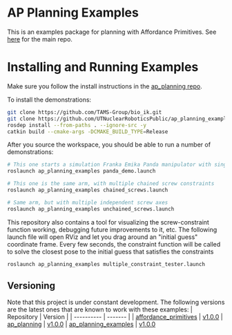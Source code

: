 # AP Planning Examples
This is an examples package for planning with Affordance Primitives. See [here](https://github.com/UTNuclearRoboticsPublic/ap_planning) for the main repo. 

# Installing and Running Examples
Make sure you follow the install instructions in the [ap_planning repo](https://github.com/UTNuclearRoboticsPublic/ap_planning).

To install the demonstrations:
```sh
git clone https://github.com/TAMS-Group/bio_ik.git
git clone https://github.com/UTNuclearRoboticsPublic/ap_planning_examples.git
rosdep install --from-paths . --ignore-src -y
catkin build --cmake-args -DCMAKE_BUILD_TYPE=Release
```

After you source the workspace, you should be able to run a number of demonstrations:
```sh
# This one starts a simulation Franka Emika Panda manipulator with single screw axis motions
roslaunch ap_planning_examples panda_demo.launch

# This one is the same arm, with multiple chained screw constraints
roslaunch ap_planning_examples chained_screws.launch

# Same arm, but with multiple independent screw axes
roslaunch ap_planning_examples unchained_screws.launch
```

This repository also contains a tool for visualizing the screw-constraint function working, debugging future improvements to it, etc. The following launch file will open RViz and let you drag around an "initial guess" coordinate frame. Every few seconds, the constraint function will be called to solve the closest pose to the initial guess that satisfies the constraints
```sh
roslaunch ap_planning_examples multiple_constraint_tester.launch
```

## Versioning
Note that this project is under constant development. The following versions are the latest ones that are known to work with these examples:
| Repository | Version |
| ---------- | ------- |
| [affordance_primitives](https://github.com/UTNuclearRobotics/affordance_primitives) | [v1.0.0](https://github.com/UTNuclearRobotics/affordance_primitives/releases/tag/v1.0.0)
| [ap_planning](https://github.com/UTNuclearRoboticsPublic/ap_planning) | [v1.0.0](https://github.com/UTNuclearRoboticsPublic/ap_planning/releases/tag/v1.0.0)
| [ap_planning_examples](https://github.com/UTNuclearRoboticsPublic/ap_planning_examples) | [v1.0.0](https://github.com/UTNuclearRoboticsPublic/ap_planning_examples/releases/tag/v1.0.0)
